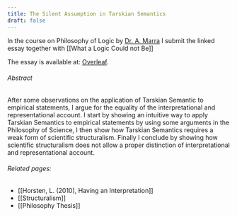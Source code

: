 ```yaml
---
title: The Silent Assumption in Tarskian Semantics
draft: false
---
```


In the course on Philosophy of Logic by [Dr. A. Marra](https://www.mcmp.philosophie.uni-muenchen.de/people/faculty/marra_alessandra/index.html) I submit the linked essay together with [[What a Logic Could not Be]]

The essay is available at: [Overleaf](https://www.overleaf.com/read/phqqbgzxxzks#060e7f).
###### Abstract
After some observations on the application of Tarskian Semantic to empirical statements, I argue for the equality of the interpretational and representational account. I start by showing an intuitive way to apply Tarskian Semantics to empirical statements by using some arguments in the Philosophy of Science, I then show how Tarskian Semantics requires a weak form of scientific structuralism. Finally I conclude by showing how scientific structuralism does not allow a proper distinction of interpretational and representational account.
###### Related pages:
- [[Horsten, L. (2010), Having an Interpretation]]
- [[Structuralism]]
- [[Philosophy Thesis]]



